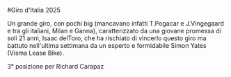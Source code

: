 #Giro d'Italia 2025

Un grande giro, con pochi big (mancavano infatti T.Pogacar e J.Vingegaard e tra gli italiani, Milan e Ganna), caratterizzato
da una giovane promessa di soli 21 anni, Isaac delToro, che ha rischiato di vincerlo questo giro ma battuto nell'ultima
settimana da un esperto e formidabile Simon Yates (Visma Lease Bike).

3° posizione per Richard Carapaz
